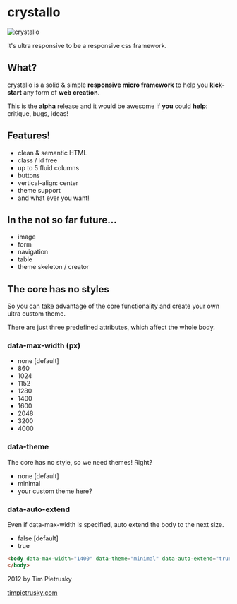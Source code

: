 # crystallo

![crystallo](https://raw.github.com/TimPietrusky/crystallo/master/img/crystallo_big.png)

it's ultra responsive to be a responsive css framework.

## What?
crystallo is a solid & simple **responsive micro framework** to help you **kick-start** any form of **web creation**.

This is the **alpha** release and it would be awesome if **you** could **help**: critique, bugs, ideas!

## Features!

* clean & semantic HTML
* class / id free
* up to 5 fluid columns
* buttons
* vertical-align: center
* theme support
* and what ever you want!

## In the not so far future...

* image
* form
* navigation
* table
* theme skeleton / creator

## The core has no styles

So you can take advantage of the core functionality and create your own ultra custom theme.

There are just three predefined attributes, which affect the whole body.


### data-max-width (px)

* none [default]
* 860
* 1024
* 1152
* 1280
* 1400
* 1600
* 2048
* 3200
* 4000


### data-theme

The core has no style, so we need themes! Right?

* none [default]
* minimal
* your custom theme here?


### data-auto-extend

Even if data-max-width is specified, auto extend the body to the next size.

* false [default]
* true

```html
<body data-max-width="1400" data-theme="minimal" data-auto-extend="true">
</body>
```


2012 by Tim Pietrusky

[timpietrusky.com](http://timpietrusky.com)